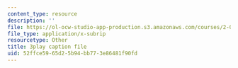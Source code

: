 ```yaml
---
content_type: resource
description: ''
file: https://ol-ocw-studio-app-production.s3.amazonaws.com/courses/2-003sc-engineering-dynamics-fall-2011/52ffce5965d25b94bb773e86481f90fd_GUvoVvXwoOQ.vtt
file_type: application/x-subrip
resourcetype: Other
title: 3play caption file
uid: 52ffce59-65d2-5b94-bb77-3e86481f90fd
---
```

